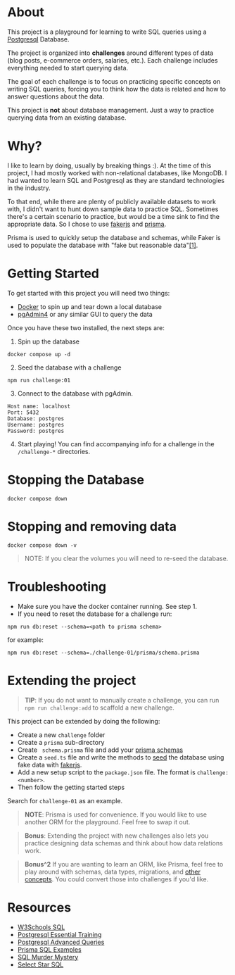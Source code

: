 # About

This project is a playground for learning to write SQL queries using a [Postgresql](https://www.postgresql.org/) Database.

The project is organized into **challenges** around different types of data (blog posts, e-commerce orders, salaries, etc.). Each challenge includes everything needed to start querying data.

The goal of each challenge is to focus on practicing specific concepts on writing SQL queries, forcing you to think how the data is related and how to answer questions about the data.

This project is **not** about database management. Just a way to practice querying data from an existing database.

# Why?

I like to learn by doing, usually by breaking things :). At the time of this project, I had mostly worked with non-relational databases, like MongoDB. I had wanted to learn SQL and Postgresql as they are standard technologies in the industry.

To that end, while there are plenty of publicly available datasets to work with, I didn't want to hunt down sample data to practice SQL. Sometimes there's a certain scenario to practice, but would be a time sink to find the appropriate data. So I chose to use [fakerjs](https://fakerjs.dev/guide/) and [prisma](https://www.prisma.io).

Prisma is used to quickly setup the database and schemas, while Faker is used to populate the database with "fake but reasonable data"[[1]](https://fakerjs.dev/guide/).

# Getting Started

To get started with this project you will need two things:

- [Docker](https://www.docker.com/) to spin up and tear down a local database
- [pgAdmin4](https://www.pgadmin.org/) or any similar GUI to query the data

Once you have these two installed, the next steps are:

1. Spin up the database

```
docker compose up -d
```

2. Seed the database with a challenge

```
npm run challenge:01
```

3. Connect to the database with pgAdmin.

```
Host name: localhost
Port: 5432
Database: postgres
Username: postgres
Password: postgres
```

4. Start playing! You can find accompanying info for a challenge in the `/challenge-*` directories.

# Stopping the Database

```
docker compose down
```

# Stopping and removing data

```
docker compose down -v
```

> NOTE: If you clear the volumes you will need to re-seed the database.

# Troubleshooting

- Make sure you have the docker container running. See step 1.
- If you need to reset the database for a challenge run:

```
npm run db:reset --schema=<path to prisma schema>
```

for example:

```
npm run db:reset --schema=./challenge-01/prisma/schema.prisma
```

# Extending the project

> **TIP**: If you do not want to manually create a challenge, you can run `npm run challenge:add` to scaffold a new challenge.

This project can be extended by doing the following:

- Create a new `challenge` folder
- Create a `prisma` sub-directory
- Create ` schema.prisma` file and add your [prisma schemas](https://www.prisma.io/docs/orm/prisma-schema)
- Create a `seed.ts` file and write the methods to [seed](https://www.prisma.io/docs/orm/prisma-migrate/workflows/seeding#integrated-seeding-with-prisma-migrate) the database using fake data with [fakerjs](https://fakerjs.dev/guide/).
- Add a new setup script to the `package.json` file. The format is `challenge:<number>`.
- Then follow the getting started steps

Search for `challenge-01` as an example.

> **NOTE**: Prisma is used for convenience. If you would like to use another ORM for the playground. Feel free to swap it out.

> **Bonus**: Extending the project with new challenges also lets you practice designing data schemas and think about how data relations work.

> **Bonus^2** If you are wanting to learn an ORM, like Prisma, feel free to play around with schemas, data types, migrations, and [other concepts](https://www.prisma.io/docs/orm). You could convert those into challenges if you'd like.

# Resources

- [W3Schools SQL](https://www.w3schools.com/sql/default.asp)
- [Postgresql Essential Training](https://www.linkedin.com/learning-login/share?account=73720220&forceAccount=false&redirect=https%3A%2F%2Fwww.linkedin.com%2Flearning%2Fpostgresql-essential-training-22611610%3Ftrk%3Dshare_ent_url%26shareId%3DqknDBWjVQzCsk7Kymxu5QA%253D%253D)
- [Postgresql Advanced Queries](https://www.linkedin.com/learning-login/share?account=73720220&forceAccount=false&redirect=https%3A%2F%2Fwww.linkedin.com%2Flearning%2Fpostgresql-advanced-queries%3Ftrk%3Dshare_ent_url%26shareId%3DgXxcHnbETAGlj95E6cRkBA%253D%253D)
- [Prisma SQL Examples](https://github.com/prisma/database-schema-examples/tree/main/postgres)
- [SQL Murder Mystery](https://mystery.knightlab.com/)
- [Select Star SQL](https://selectstarsql.com/beazley.html)
